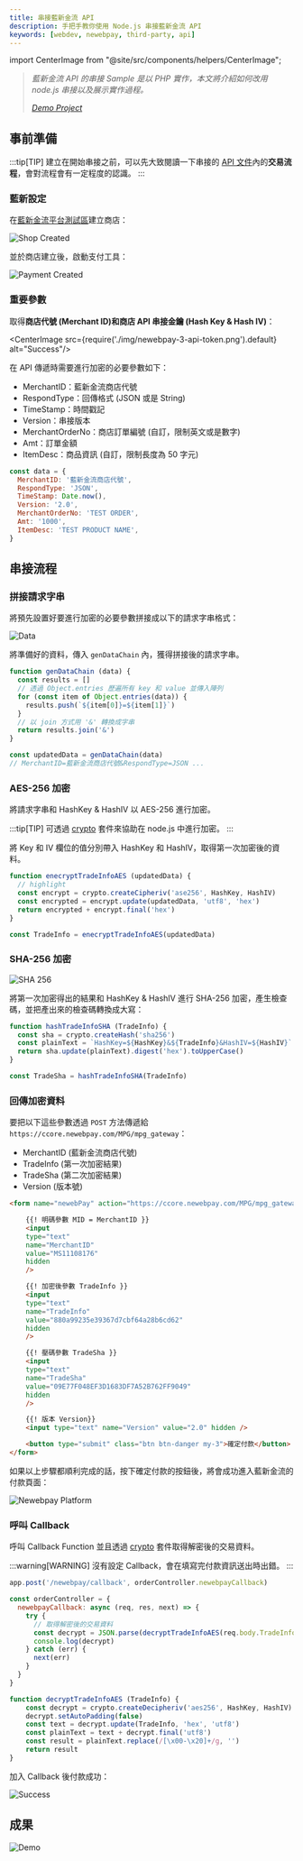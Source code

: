 ```yaml
---
title: 串接藍新金流 API
description: 手把手教你使用 Node.js 串接藍新金流 API
keywords: [webdev, newebpay, third-party, api]
---
```


import CenterImage from "@site/src/components/helpers/CenterImage";

> *藍新金流 API 的串接 Sample 是以 PHP 實作，本文將介紹如何改用 node.js 串接以及展示實作過程。*
> 
> *[Demo Project](https://github.com/winnielinn/ecommerce-website)*

## 事前準備

:::tip[TIP]
建立在開始串接之前，可以先大致閱讀一下串接的 [API 文件](https://www.newebpay.com/website/Page/content/download_api#2)內的**交易流程**，會對流程會有一定程度的認識。
:::

### 藍新設定

在[藍新金流平台測試區](https://cwww.newebpay.com/)建立商店：

![Shop Created](./img/newebpay-1-shop-created.png)

並於商店建立後，啟動支付工具：

![Payment Created](./img/newebpay-2-payment-created.png)

### 重要參數

取得**商店代號 (Merchant ID)**和**商店 API 串接金鑰 (Hash Key & Hash IV)**：

<CenterImage src={require('./img/newebpay-3-api-token.png').default} alt="Success"/>

在 API 傳遞時需要進行加密的必要參數如下：

* MerchantID：藍新金流商店代號
* RespondType：回傳格式 (JSON 或是 String)
* TimeStamp：時間戳記
* Version：串接版本
*  MerchantOrderNo：商店訂單編號 (自訂，限制英文或是數字)
*  Amt：訂單金額
*  ItemDesc：商品資訊 (自訂，限制長度為 50 字元)

```javascript title="./utils/newebpay-payment.js"
const data = {
  MerchantID: '藍新金流商店代號',
  RespondType: 'JSON',
  TimeStamp: Date.now(),
  Version: '2.0',
  MerchantOrderNo: 'TEST ORDER',
  Amt: '1000',
  ItemDesc: 'TEST PRODUCT NAME',
}
```

## 串接流程

### 拼接請求字串

將預先設置好要進行加密的必要參數拼接成以下的請求字串格式：

![Data](./img/newebpay-4-data.png)

將準備好的資料，傳入 `genDataChain` 內，獲得拼接後的請求字串。

```javascript title="./utils/newebpay-payment.js"
function genDataChain (data) {
  const results = []
  // 透過 Object.entries 歷遍所有 key 和 value 並傳入陣列
  for (const item of Object.entries(data)) {
    results.push(`${item[0]}=${item[1]}`)
  }
  // 以 join 方式用 '&' 轉換成字串
  return results.join('&')
}

const updatedData = genDataChain(data)
// MerchantID=藍新金流商店代號&RespondType=JSON ...
```

### AES-256 加密

將請求字串和 HashKey & HashIV 以 AES-256 進行加密。

:::tip[TIP]
可透過 [crypto](https://blog.logrocket.com/node-js-crypto-module-a-tutorial/) 套件來協助在 node.js 中進行加密。
:::

將 Key 和 IV 欄位的值分別帶入 HashKey 和 HashIV，取得第一次加密後的資料。

```javascript title="./utils/newebpay-payment.js"
function enecryptTradeInfoAES (updatedData) {
  // highlight
  const encrypt = crypto.createCipheriv('ase256', HashKey, HashIV) 
  const encrypted = encrypt.update(updatedData, 'utf8', 'hex')
  return encrypted + encrypt.final('hex')
}

const TradeInfo = enecryptTradeInfoAES(updatedData)
```

### SHA-256 加密

![SHA 256](./img/newebpay-5-sha256.png)

將第一次加密得出的結果和 HashKey & HashIV 進行 SHA-256 加密，產生檢查碼，並把產出來的檢查碼轉換成大寫：

```javascript title="./utils/newebpay-payment.js"
function hashTradeInfoSHA (TradeInfo) {
  const sha = crypto.createHash('sha256')
  const plainText = `HashKey=${HashKey}&${TradeInfo}&HashIV=${HashIV}`
  return sha.update(plainText).digest('hex').toUpperCase()
}

const TradeSha = hashTradeInfoSHA(TradeInfo)
```

### 回傳加密資料

要把以下這些參數透過 `POST` 方法傳遞給 `https://ccore.newebpay.com/MPG/mpg_gateway`：

* MerchantID (藍新金流商店代號)
* TradeInfo (第一次加密結果)
* TradeSha (第二次加密結果)
* Version (版本號)

```html
<form name="newebPay" action="https://ccore.newebpay.com/MPG/mpg_gateway" method="POST">

    {{! 明碼參數 MID = MerchantID }}
    <input
    type="text"
    name="MerchantID"
    value="MS11108176"
    hidden
    />

    {{! 加密後參數 TradeInfo }}
    <input
    type="text"
    name="TradeInfo"
    value="880a99235e39367d7cbf64a28b6cd62"
    hidden
    />

    {{! 壓碼參數 TradeSha }}
    <input
    type="text"
    name="TradeSha"
    value="09E77F048EF3D1683DF7A52B762FF9049"
    hidden
    />

    {{! 版本 Version}}
    <input type="text" name="Version" value="2.0" hidden />

    <button type="submit" class="btn btn-danger my-3">確定付款</button>
</form>
```

如果以上步驟都順利完成的話，按下確定付款的按鈕後，將會成功進入藍新金流的付款頁面：

![Newebpay Platform](./img/newebpay-6-platform.png)

### 呼叫 Callback

呼叫 Callback Function 並且透過 [crypto](<https://blog.logrocket.com/node-js-crypto-module-a-tutorial/>) 套件取得解密後的交易資料。

:::warning[WARNING]
沒有設定 Callback，會在填寫完付款資訊送出時出錯。
:::

```javascript title="./app.js"
app.post('/newebpay/callback', orderController.newebpayCallback)
```

```javascript title="./controllers/order-controller.js"
const orderController = {
  newebpayCallback: async (req, res, next) => {
    try {
      // 取得解密後的交易資料
      const decrypt = JSON.parse(decryptTradeInfoAES(req.body.TradeInfo))
      console.log(decrypt)
    } catch (err) {
      next(err)
    }
  }
}
```

```javascript title="./utils/newebpay-payment.js"
function decryptTradeInfoAES (TradeInfo) {
    const decrypt = crypto.createDecipheriv('aes256', HashKey, HashIV)
    decrypt.setAutoPadding(false)
    const text = decrypt.update(TradeInfo, 'hex', 'utf8')
    const plainText = text + decrypt.final('utf8')
    const result = plainText.replace(/[\x00-\x20]+/g, '')
    return result
}
```

加入 Callback 後付款成功：

![Success](./img/newebpay-7-success.png)

## 成果

![Demo](./img/newebpay-8-demo.gif)
